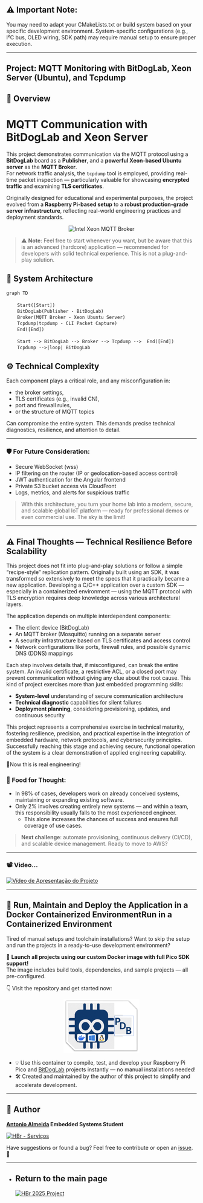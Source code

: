 ## ⚠️ Important Note:
You may need to adapt your CMakeLists.txt or build system based on your specific development environment. System-specific configurations (e.g., I²C bus, OLED wiring, SDK path) may require manual setup to ensure proper execution.

---

## Project: MQTT Monitoring with BitDogLab, Xeon Server (Ubuntu), and Tcpdump

## 📌 Overview

# MQTT Communication with BitDogLab and Xeon Server

This project demonstrates communication via the MQTT protocol using a **BitDogLab** board as a **Publisher**, and a **powerful Xeon-based Ubuntu server** as the **MQTT Broker**.  
For network traffic analysis, the `tcpdump` tool is employed, providing real-time packet inspection — particularly valuable for showcasing **encrypted traffic** and examining **TLS certificates**.

Originally designed for educational and experimental purposes, the project evolved from a **Raspberry Pi-based setup** to a **robust production-grade server infrastructure**, reflecting real-world engineering practices and deployment standards.

<div align="center">
  <img src="https://github.com/alfecjo/picodevfirmware/raw/main/project011/mqtt/assets/intelXeon.gif" alt="Intel Xeon MQTT Broker">
</div>

> ⚠️ **Note**: Feel free to start whenever you want, but be aware that this is an advanced (hardcore) application — recommended for developers with solid technical experience. This is not a plug-and-play solution.

## 🧱 System Architecture

```mermaid
graph TD

    Start([Start])
    BitDogLab(Publisher - BitDogLab)
    Broker(MQTT Broker - Xeon Ubuntu Server)
    Tcpdump(tcpdump - CLI Packet Capture)
    End([End])

    Start --> BitDogLab --> Broker --> Tcpdump -->  End([End])
    Tcpdump -->|loop| BitDogLab
```

## ⚙️ Technical Complexity

Each component plays a critical role, and any misconfiguration in:

- the broker settings,
- TLS certificates (e.g., invalid CN),
- port and firewall rules,
- or the structure of MQTT topics

Can compromise the entire system. This demands precise technical diagnostics, resilience, and attention to detail.

---

### 🛡️ For Future Consideration:

- Secure WebSocket (wss)
- IP filtering on the router (IP or geolocation-based access control)
- JWT authentication for the Angular frontend
- Private S3 bucket access via CloudFront
- Logs, metrics, and alerts for suspicious traffic
> With this architecture, you turn your home lab into a modern, secure, and scalable global IoT platform — ready for professional demos or even commercial use. The sky is the limit!

---

## ⚠️ Final Thoughts — Technical Resilience Before Scalability

This project does not fit into plug-and-play solutions or follow a simple “recipe-style” replication pattern. Originally built using an SDK, it was transformed so extensively to meet the specs that it practically became a new application. Developing a C/C++ application over a custom SDK — especially in a containerized environment — using the MQTT protocol with TLS encryption requires deep knowledge across various architectural layers.

The application depends on multiple interdependent components:

- The client device (BitDogLab)
- An MQTT broker (Mosquitto) running on a separate server
- A security infrastructure based on TLS certificates and access control
- Network configurations like ports, firewall rules, and possible dynamic DNS (DDNS) mappings

Each step involves details that, if misconfigured, can break the entire system. An invalid certificate, a restrictive ACL, or a closed port may prevent communication without giving any clue about the root cause.
This kind of project exercises more than just embedded programming skills:

- **System-level** understanding of secure communication architecture
- **Technical diagnostic** capabilities for silent failures
- **Deployment planning**, considering provisioning, updates, and continuous security

This project represents a comprehensive exercise in technical maturity, fostering resilience, precision, and practical expertise in the integration of embedded hardware, network protocols, and cybersecurity principles. Successfully reaching this stage and achieving secure, functional operation of the system is a clear demonstration of applied engineering capability.

🎯Now this is real engineering!

### 💬 Food for Thought:
- In 98% of cases, developers work on already conceived systems, maintaining or expanding existing software.
- Only 2% involves creating entirely new systems — and within a team, this responsibility usually falls to the most experienced engineer.
  - This alone increases the chances of success and ensures full coverage of use cases.

> **Next challenge**: automate provisioning, continuous delivery (CI/CD), and scalable device management. Ready to move to AWS?

---

### 📽️ Video... 

[![Vídeo de Apresentação do Projeto](https://github.com/alfecjo/picodevfirmware/blob/main/project012/synthesize_audio_ac/assets/syntetize%20C.png)](https://www.youtube.com/watch?v=THWkHr1u154)

---

## 🐳 Run, Maintain and Deploy the Application in a Docker Containerized EnvironmentRun in a Containerized Environment

Tired of manual setups and toolchain installations? Want to skip the setup and run the projects in a ready-to-use development environment?

🚀 **Launch all projects using our custom Docker image with full Pico SDK support!**  
The image includes build tools, dependencies, and sample projects — all pre-configured.

👇 Visit the repository and get started now:  

<p align="center">
  <a href="https://github.com/alfecjo/rp2040-container">
    <img src="https://github.com/alfecjo/antonio_almeida_embarcatech_HBr_2025/raw/main/picodevbox.png" alt="PicoDevBox" width="200"/>
  </a>
</p>

- 💡 Use this container to compile, test, and develop your Raspberry Pi Pico and [BitDogLab](https://github.com/BitDogLab/BitDogLab) projects instantly — no manual installations needed!
- 🛠️ Created and maintained by the author of this project to simplify and accelerate development.

---

## 👤 Author
**[Antonio Almeida](https://alfecjo.github.io/) Embedded Systems Student**

[![HBr - Serviços](https://github.com/alfecjo/picodevfirmware/blob/main/project000/antonio_almeida_embarcatech_HBr_2025_fase_1/hbr.jpg)](https://hardware.org.br/servicos/)

Have suggestions or found a bug?
Feel free to contribute or open an [issue](https://github.com/alfecjo/antonio_almeida_embarcatech_HBr_2025/issues). 🚀

---

- ## Return to the main page
  [![HBr 2025 Project](https://img.shields.io/badge/HBr_2025_Project-000000?style=for-the-badge&logo=github&logoColor=white)](https://github.com/alfecjo/antonio_almeida_embarcatech_HBr_2025)
